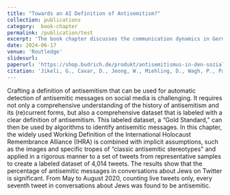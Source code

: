```yaml
---
title: "Towards an AI Definition of Antisemitism?"
collection: publications
category:  book-chapter
permalink: /publication/test
excerpt: 'The book chapter discusses the communication dynamics in German fringe web communities on Telegram and the platform "Whattheyhide".'
date: 2024-06-17
venue: 'Routledge'
slidesurl: 
paperurl: 'https://shop.budrich.de/produkt/antisemitismus-in-den-sozialen-medien/'
citation: 'Jikeli, G., Cavar, D., Jeong, W., Miehling, D., Wagh, P., Pak, D., 2022. Towards an AI Definition of Antisemitism?, <in> in: Hübscher, M., Mering, S. (Eds.), <i>Antisemitism on Social Media.</i> Routledge
---
```

Crafting a definition of antisemitism that can be used for automatic detection of antisemitic messages on social media is challenging. It requires not only a comprehensive understanding of the history of antisemitism and its (re)current forms, but also a comprehensive dataset that is labeled with a clear definition of antisemitism. This labeled dataset, a “Gold Standard,” can then be used by algorithms to identify antisemitic messages. In this chapter, the widely used Working Definition of the International Holocaust Remembrance Alliance (IHRA) is combined with implicit assumptions, such as the images and specific tropes of “classic antisemitic stereotypes” and applied in a rigorous manner to a set of tweets from representative samples to create a labeled dataset of 4,014 tweets. The results show that the percentage of antisemitic messages in conversations about Jews on Twitter is significant. From May to August 2020, counting live tweets only, every seventh tweet in conversations about Jews was found to be antisemitic.
